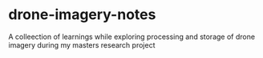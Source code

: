 # drone-imagery-notes
A colleection of learnings while exploring processing and storage of drone imagery during my masters research project
